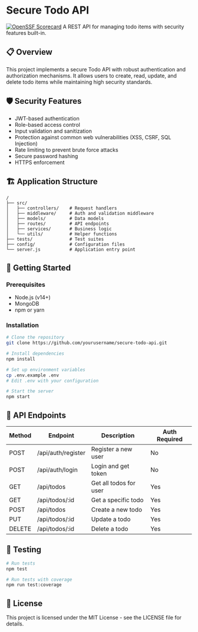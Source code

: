 # Secure Todo API
[![OpenSSF Scorecard](https://api.scorecard.dev/projects/github.com/rohansen856/max-security-todo/badge)](https://scorecard.dev/viewer/?uri=github.com/rohansen856/max-security-todo)
A REST API for managing todo items with security features built-in.

## 📋 Overview

This project implements a secure Todo API with robust authentication and authorization mechanisms. It allows users to create, read, update, and delete todo items while maintaining high security standards.

## 🛡️ Security Features

- JWT-based authentication
- Role-based access control
- Input validation and sanitization
- Protection against common web vulnerabilities (XSS, CSRF, SQL Injection)
- Rate limiting to prevent brute force attacks
- Secure password hashing
- HTTPS enforcement

## 🏗️ Application Structure

```
/
├── src/
│   ├── controllers/    # Request handlers
│   ├── middleware/     # Auth and validation middleware
│   ├── models/         # Data models
│   ├── routes/         # API endpoints
│   ├── services/       # Business logic
│   └── utils/          # Helper functions
├── tests/              # Test suites
├── config/             # Configuration files
└── server.js           # Application entry point
```

## 🚀 Getting Started

### Prerequisites

- Node.js (v14+)
- MongoDB
- npm or yarn

### Installation

```bash
# Clone the repository
git clone https://github.com/yourusername/secure-todo-api.git

# Install dependencies
npm install

# Set up environment variables
cp .env.example .env
# Edit .env with your configuration

# Start the server
npm start
```

## 🔌 API Endpoints

| Method | Endpoint           | Description                | Auth Required |
|--------|-------------------|----------------------------|---------------|
| POST   | /api/auth/register | Register a new user        | No            |
| POST   | /api/auth/login    | Login and get token        | No            |
| GET    | /api/todos         | Get all todos for user     | Yes           |
| GET    | /api/todos/:id     | Get a specific todo        | Yes           |
| POST   | /api/todos         | Create a new todo          | Yes           |
| PUT    | /api/todos/:id     | Update a todo              | Yes           |
| DELETE | /api/todos/:id     | Delete a todo              | Yes           |

## 🧪 Testing

```bash
# Run tests
npm test

# Run tests with coverage
npm run test:coverage
```

## 📝 License

This project is licensed under the MIT License - see the LICENSE file for details.
